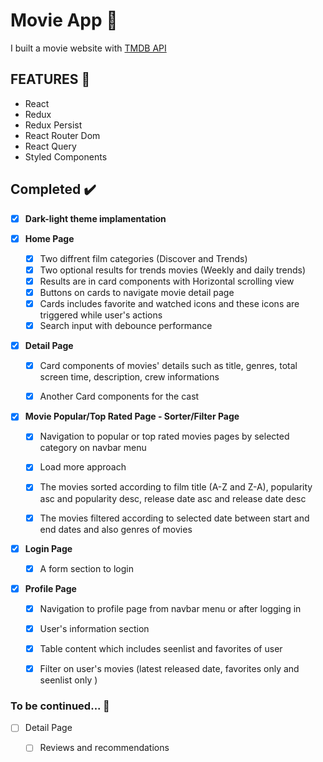 # Movie App :movie_camera:
I built a movie website with [TMDB API](https://www.themoviedb.org/)



## FEATURES :rocket:

* React
* Redux 
* Redux Persist
* React Router Dom
* React Query
* Styled Components


## Completed :heavy_check_mark:


- [x] **Dark-light theme implamentation**
- [x] **Home Page**

  - [x] Two diffrent film categories (Discover and Trends)
  - [x] Two optional results for trends movies (Weekly and daily trends)
  - [x] Results are in card components with Horizontal scrolling view
  - [X] Buttons on cards to navigate movie detail page 
  - [X] Cards includes favorite and watched icons and these icons are triggered while user's actions
  - [x] Search input with debounce performance 

- [x] **Detail Page**

  - [x] Card components of movies' details such as title, genres, total screen time, description, crew informations 
  - [x] Another Card components for the cast
 
 
- [x] **Movie Popular/Top Rated Page - Sorter/Filter Page**

  - [x] Navigation to popular or top rated movies pages by selected category on navbar menu
  - [x] Load more approach
  - [x] The movies sorted according to film title (A-Z and Z-A), popularity asc and popularity desc, release date asc and release date desc
  - [x] The movies filtered according to selected date between start and end dates and also genres of movies


- [x] **Login Page**

  - [x] A form section to login 

- [x] **Profile Page**

  - [x] Navigation to profile page from navbar menu or after logging in
  - [x] User's information section
  - [x] Table content which includes seenlist and favorites of user
  - [x] Filter on user's movies (latest released date, favorites only and seenlist only )

 
 
 

### To be continued... :page_with_curl:

- [ ] Detail Page 
  - [ ] Reviews and recommendations


 


